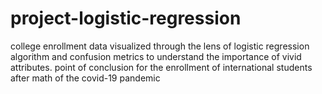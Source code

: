 # project-logistic-regression
college enrollment data visualized through the lens of logistic regression algorithm and confusion metrics to understand the importance of vivid attributes. point of conclusion for the enrollment of international students after math of the covid-19 pandemic
